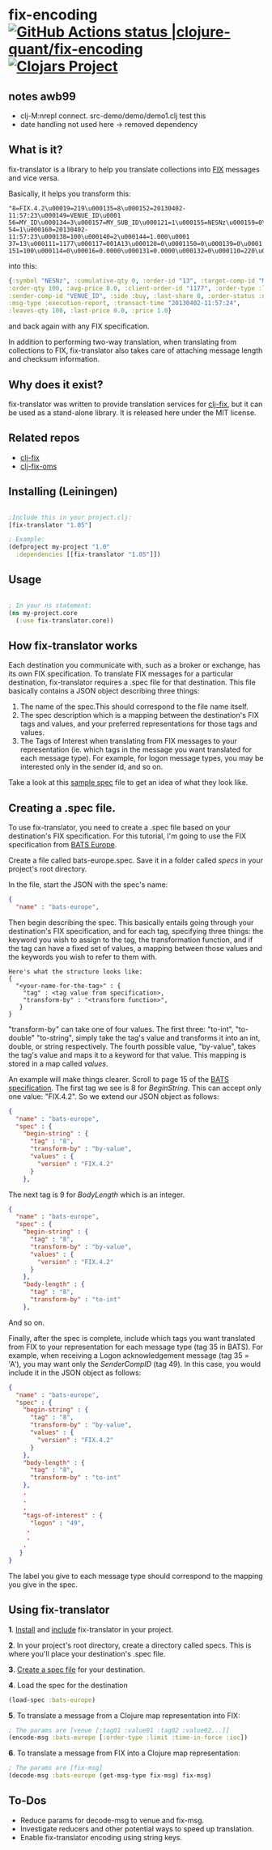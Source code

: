 # fix-encoding [![GitHub Actions status |clojure-quant/fix-encoding](https://github.com/clojure-quant/fix-encoding/workflows/CI/badge.svg)](https://github.com/clojure-quant/fix-encoding/actions?workflow=CI)[![Clojars Project](https://img.shields.io/clojars/v/io.github.clojure-quant/fix-encoding.svg)](https://clojars.org/io.github.clojure-quant/fix-encoding)


## notes awb99
- clj-M:nrepl connect. src-demo/demo/demo1.clj test this
- date handling not used here -> removed dependency

## What is it?
fix-translator is a library to help you translate collections into [FIX](http://www.fixprotocol.org/what-is-fix.shtml) messages and vice versa.

Basically, it helps you transform this:
```
"8=FIX.4.2\u00019=219\u000135=8\u000152=20130402-11:57:23\u000149=VENUE_ID\u0001
56=MY_ID\u000134=3\u000157=MY_SUB_ID\u000121=1\u000155=NESNz\u000159=0\u0001
54=1\u000160=20130402-11:57:23\u000138=100\u000140=2\u000144=1.000\u0001
37=13\u000111=1177\u000117=001A13\u000120=0\u0001150=0\u000139=0\u0001
151=100\u000114=0\u00016=0.0000\u000131=0.0000\u000132=0\u000110=220\u0001"
```

into this:
```clojure
{:symbol "NESNz", :cumulative-qty 0, :order-id "13", :target-comp-id "MY_ID",
:order-qty 100, :avg-price 0.0, :client-order-id "1177", :order-type :limit,
:sender-comp-id "VENUE_ID", :side :buy, :last-share 0, :order-status :new,
:msg-type :execution-report, :transact-time "20130402-11:57:24",
:leaves-qty 100, :last-price 0.0, :price 1.0}
```

and back again with any FIX specification.

In addition to performing two-way translation, when translating from collections to FIX, fix-translator also takes care of attaching message length and checksum information.

## Why does it exist?
fix-translator was written to provide translation services for [clj-fix](https://github.com/nitinpunjabi/clj-fix), but it can be used as a stand-alone library. It is released here under the MIT license.

## Related repos
- [clj-fix](https://github.com/nitinpunjabi/clj-fix)
- [clj-fix-oms](https://github.com/nitinpunjabi/clj-fix-oms)

## Installing (Leiningen)
```Clojure

;Include this in your project.clj:
[fix-translator "1.05"]

; Example:
(defproject my-project "1.0"
  :dependencies [[fix-translator "1.05"]])
```

## Usage
```Clojure

; In your ns statement:
(ns my-project.core
  (:use fix-translator.core))
```

## How fix-translator works
Each destination you communicate with, such as a broker or exchange, has its own FIX specification. To translate FIX messages for a particular destination, fix-translator requires a .spec file for that destination. This file basically contains a JSON object describing three things:

1. The name of the spec.This should correspond to the file name itself.
2. The spec description which is a mapping between the destination's FIX tags and values, and your preferred representations for those tags and values.
3. The Tags of Interest when translating from FIX messages to your representation (ie. which tags in the message you want translated for each message type). For example, for logon message types, you may be interested only in the sender id, and so on.

Take a look at this [sample spec](https://github.com/nitinpunjabi/fix-translator/blob/master/specs/test-market.spec) file to get an idea of what they look like.

## Creating a .spec file.
To use fix-translator, you need to create a .spec file based on your destination's FIX specification. For this tutorial, I'm going to use the FIX specification from [BATS Europe](http://cdn.batstrading.com/resources/participant_resources/BATS_Europe_FIX_Specification.pdf).

Create a file called bats-europe.spec. Save it in a folder called _specs_ in your project's root directory.

In the file, start the JSON with the spec's name:

```Json
{
  "name" : "bats-europe",

```

Then begin describing the spec. This basically entails going through your destination's FIX specification, and for each tag, specifying three things: the keyword you wish to assign to the tag, the transformation function, and if the tag can have a fixed set of values, a mapping between those values and the keywords you wish to refer to them with.

```
Here's what the structure looks like:
{
  "<your-name-for-the-tag>" : {
    "tag" : <tag value from specification>,
    "transform-by" : "<transform function>",
   }
}
```

"transform-by" can take one of four values. The first three: "to-int", "to-double" "to-string", simply take the tag's value and transforms it into an int, double, or string respectively. The fourth possible value, "by-value", takes the tag's value and maps it to a keyword for that value. This mapping is stored in a map called _values_.

An example will make things clearer. Scroll to page 15 of the [BATS specification](http://cdn.batstrading.com/resources/participant_resources/BATS_Europe_FIX_Specification.pdf). The first tag we see is 8 for _BeginString_. This can accept only one value: "FIX.4.2". So we extend our JSON object as follows:
```Json
{
  "name" : "bats-europe",
  "spec" : {
    "begin-string" : { 
      "tag" : "8",
      "transform-by" : "by-value",
      "values" : {
        "version" : "FIX.4.2"
      }
    },
```

The next tag is 9 for _BodyLength_ which is an integer.
```Json
{
  "name" : "bats-europe",
  "spec" : {
    "begin-string" : { 
      "tag" : "8",
      "transform-by" : "by-value",
      "values" : {
        "version" : "FIX.4.2"
      }
    },
    "body-length" : {
      "tag" : "8",
      "transform-by" : "to-int"
    },
```

And so on.

Finally, after the spec is complete, include which tags you want translated from FIX to your representation for each message type (tag 35 in BATS). For example, when receiving a Logon acknowledgement message (tag 35 = 'A'), you may want only the _SenderCompID_ (tag 49). In this case, you would include it in the JSON object as follows:

```Json
{
  "name" : "bats-europe",
  "spec" : {
    "begin-string" : { 
      "tag" : "8",
      "transform-by" : "by-value",
      "values" : {
        "version" : "FIX.4.2"
      }
    },
    "body-length" : {
      "tag" : "8",
      "transform-by" : "to-int"
    },
    .
    .
    .
    "tags-of-interest" : {
      "logon" : "49",
     .
     .
    .
   }
}
```

The label you give to each message type should correspond to the mapping you give in the spec.

## Using fix-translator
__1__. [Install]() and [include]() fix-translator in your project.

__2__. In your project's root directory, create a directory called specs. This is where you'll place your destination's .spec file.

__3__. [Create a spec file]() for your destination.

__4__. Load the spec for the destination
```Clojure
(load-spec :bats-europe)
```

__5__. To translate a message from a Clojure map representation into FIX:
```Clojure
; The params are [venue [:tag01 :value01 :tag02 :value02...]]
(encode-msg :bats-europe [:order-type :limit :time-in-force :ioc])
```

__6__. To translate a message from FIX into a Clojure map representation:
```Clojure
; The params are [fix-msg]
(decode-msg :bats-europe (get-msg-type fix-msg) fix-msg)
```

## To-Dos
- Reduce params for decode-msg to venue and fix-msg.
- Investigate reducers and other potential ways to speed up translation.
- Enable fix-translator encoding using string keys.
